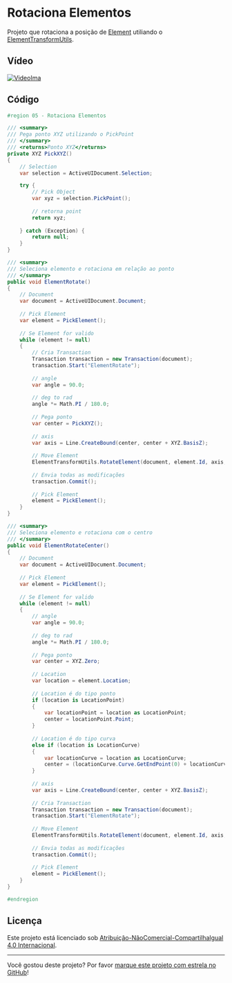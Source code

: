 # Rotaciona Elementos

Projeto que rotaciona a posição de [Element] utiliando o [ElementTransformUtils].

## Vídeo

[![VideoIma]][Video]

## Código

```C#
#region 05 - Rotaciona Elementos

/// <summary>
/// Pega ponto XYZ utilizando o PickPoint
/// </summary>
/// <returns>Ponto XYZ</returns>
private XYZ PickXYZ()
{
    // Selection
    var selection = ActiveUIDocument.Selection;

    try {
        // Pick Object
        var xyz = selection.PickPoint();
    
        // retorna point
        return xyz;		
        
    } catch (Exception) {
        return null;
    }
}

/// <summary>
/// Seleciona elemento e rotaciona em relação ao ponto
/// </summary>
public void ElementRotate()
{
    // Document
    var document = ActiveUIDocument.Document;
    
    // Pick Element
    var element = PickElement();
    
    // Se Element for valido
    while (element != null)
    {
        // Cria Transaction
        Transaction transaction = new Transaction(document);
        transaction.Start("ElementRotate");
        
        // angle
        var angle = 90.0;
        
        // deg to rad
        angle *= Math.PI / 180.0;
        
        // Pega ponto
        var center = PickXYZ();
        
        // axis
        var axis = Line.CreateBound(center, center + XYZ.BasisZ);
        
        // Move Element
        ElementTransformUtils.RotateElement(document, element.Id, axis, angle);
        
        // Envia todas as modificações
        transaction.Commit();
        
        // Pick Element
        element = PickElement();
    }
}

/// <summary>
/// Seleciona elemento e rotaciona com o centro
/// </summary>
public void ElementRotateCenter()
{
    // Document
    var document = ActiveUIDocument.Document;
    
    // Pick Element
    var element = PickElement();
    
    // Se Element for valido
    while (element != null)
    {
        // angle
        var angle = 90.0;
        
        // deg to rad
        angle *= Math.PI / 180.0;
        
        // Pega ponto
        var center = XYZ.Zero;
        
        // Location
        var location = element.Location;
        
        // Location é do tipo ponto
        if (location is LocationPoint)
        {
            var locationPoint = location as LocationPoint;
            center = locationPoint.Point;
        }
        
        // Location é do tipo curva
        else if (location is LocationCurve)
        {
            var locationCurve = location as LocationCurve;
            center = (locationCurve.Curve.GetEndPoint(0) + locationCurve.Curve.GetEndPoint(1)) / 2.0;
        }
        
        // axis
        var axis = Line.CreateBound(center, center + XYZ.BasisZ);
        
        // Cria Transaction
        Transaction transaction = new Transaction(document);
        transaction.Start("ElementRotate");
        
        // Move Element
        ElementTransformUtils.RotateElement(document, element.Id, axis, angle);
        
        // Envia todas as modificações
        transaction.Commit();
        
        // Pick Element
        element = PickElement();
    }
}

#endregion
```

## Licença

<p>Este projeto está licenciado sob <a rel="license" href="https://creativecommons.org/licenses/by-nc-sa/4.0/deed.pt">Atribuição-NãoComercial-CompartilhaIgual 4.0 Internacional</a>.</p>

---

Você gostou deste projeto? Por favor [marque este projeto com estrela no GitHub](https://github.com/ricaun/RevitAPI/stargazers)!

[Video]: https://youtu.be/LODrbyzhEz0
[VideoIma]: https://img.youtube.com/vi/LODrbyzhEz0/hqdefault.jpg

[Element]: https://www.revitapidocs.com/2020/eb16114f-69ea-f4de-0d0d-f7388b105a16.htm
[ElementTransformUtils]: https://www.revitapidocs.com/2020/781ad017-5ee5-f44b-5db2-e8e1f883ae5d.htm
[Transaction]: https://www.revitapidocs.com/2020/308ebf8d-d96d-4643-cd1d-34fffcea53fd.htm
